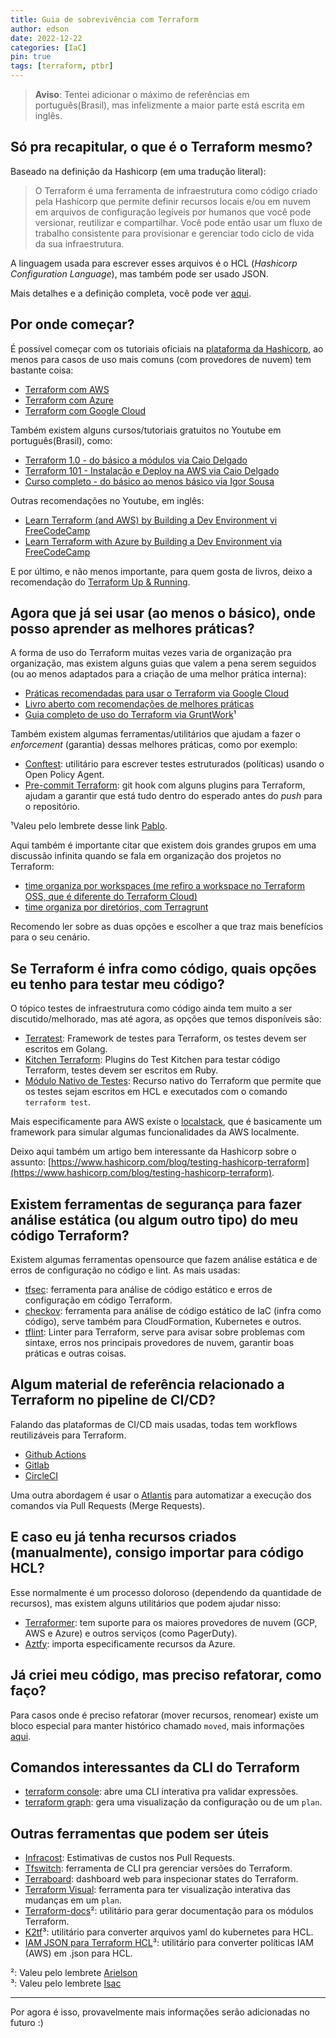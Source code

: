 ```yaml
---
title: Guia de sobrevivência com Terraform
author: edson
date: 2022-12-22
categories: [IaC]
pin: true
tags: [terraform, ptbr]
---
```


> **Aviso**: Tentei adicionar o máximo de referências em português(Brasil), mas infelizmente a maior parte está escrita em inglês.

## Só pra recapitular, o que é o Terraform mesmo?

Baseado na definição da Hashicorp (em uma tradução literal):

> O Terraform é uma ferramenta de infraestrutura como código criado pela Hashicorp que permite definir recursos locais e/ou em nuvem em arquivos de configuração legíveis por humanos que você pode versionar, reutilizar e compartilhar. Você pode então usar um fluxo de trabalho consistente para provisionar e gerenciar todo ciclo de vida da sua infraestrutura. 

A linguagem usada para escrever esses arquivos é o HCL (*Hashicorp Configuration Language*), mas também pode ser usado JSON.

Mais detalhes e a definição completa, você pode ver [aqui](https://developer.hashicorp.com/terraform/intro).

## Por onde começar?

É possível começar com os tutoriais oficiais na [plataforma da Hashicorp](https://developer.hashicorp.com/terraform/tutorials), ao menos para casos de uso mais comuns (com provedores de nuvem) tem bastante coisa:

* [Terraform com AWS](https://developer.hashicorp.com/terraform/tutorials/aws-get-started)
* [Terraform com Azure](https://developer.hashicorp.com/terraform/tutorials/azure-get-started) 
* [Terraform com Google Cloud](https://developer.hashicorp.com/terraform/tutorials/gcp-get-started)
    

Também existem alguns cursos/tutoriais gratuitos no Youtube em português(Brasil), como:

* [Terraform 1.0 - do básico a módulos via Caio Delgado](https://www.youtube.com/watch?v=b7vbsx-pPJg)
* [Terraform 101 - Instalação e Deploy na AWS via Caio Delgado](https://www.youtube.com/watch?v=bYvdJKTwx_I)
* [Curso completo - do básico ao menos básico via Igor Sousa](https://www.youtube.com/watch?v=JayShFpuRdY&list=PLVGIivuHGmJpyciRgdZ-x4avdzlsdCTmH)
    

Outras recomendações no Youtube, em inglês:

* [Learn Terraform (and AWS) by Building a Dev Environment vi FreeCodeCamp](https://www.youtube.com/watch?v=iRaai1IBlB0)
* [Learn Terraform with Azure by Building a Dev Environment via FreeCodeCamp](https://www.youtube.com/watch?v=V53AHWun17s)
    

E por último, e não menos importante, para quem gosta de livros, deixo a recomendação do [Terraform Up & Running](https://www.terraformupandrunning.com/).

## Agora que já sei usar (ao menos o básico), onde posso aprender as melhores práticas?

A forma de uso do Terraform muitas vezes varia de organização pra organização, mas existem alguns guias que valem a pena serem seguidos (ou ao menos adaptados para a criação de uma melhor prática interna):

* [Práticas recomendadas para usar o Terraform via Google Cloud](https://cloud.google.com/docs/terraform/best-practices-for-terraform?hl=pt-br#operational-best-practices)
* [Livro aberto com recomendações de melhores práticas](https://www.terraform-best-practices.com/v/ptbr/)
* [Guia completo de uso do Terraform via GruntWork](https://blog.gruntwork.io/a-comprehensive-guide-to-terraform-b3d32832baca)¹
    

Também existem algumas ferramentas/utilitários que ajudam a fazer o *enforcement* (garantia) dessas melhores práticas, como por exemplo:

* [Conftest](https://www.conftest.dev/): utilitário para escrever testes estruturados (políticas) usando o Open Policy Agent.
* [Pre-commit Terraform](https://github.com/antonbabenko/pre-commit-terraform): git hook com alguns plugins para Terraform, ajudam a garantir que está tudo dentro do esperado antes do *push* para o repositório.
    

¹Valeu pelo lembrete desse link [Pablo](https://www.linkedin.com/in/pmmenezes/).

Aqui também é importante citar que existem dois grandes grupos em uma discussão infinita quando se fala em organização dos projetos no Terraform:

* [time organiza por workspaces (me refiro a workspace no Terraform OSS, que é diferente do Terraform Cloud)](https://developer.hashicorp.com/terraform/cli/workspaces)
* [time organiza por diretórios, com Terragrunt](https://terragrunt.gruntwork.io/)
    

Recomendo ler sobre as duas opções e escolher a que traz mais benefícios para o seu cenário.

## Se Terraform é infra como código, quais opções eu tenho para testar meu código?

O tópico testes de infraestrutura como código ainda tem muito a ser discutido/melhorado, mas até agora, as opções que temos disponíveis são:

* [Terratest](https://terratest.gruntwork.io/): Framework de testes para Terraform, os testes devem ser escritos em Golang.  
* [Kitchen Terraform](https://newcontext-oss.github.io/kitchen-terraform/getting_started.html): Plugins do Test Kitchen para testar código Terraform, testes devem ser escritos em Ruby. 
* [Módulo Nativo de Testes](https://developer.hashicorp.com/terraform/language/modules/testing-experiment): Recurso nativo do Terraform que permite que os testes sejam escritos em HCL e executados com o comando `terraform test`.
    

Mais especificamente para AWS existe o [localstack](https://github.com/localstack), que é basicamente um framework para simular algumas funcionalidades da AWS localmente.

Deixo aqui também um artigo bem interessante da Hashicorp sobre o assunto: [https://www.hashicorp.com/blog/testing-hashicorp-terraform](https://www.hashicorp.com/blog/testing-hashicorp-terraform).

## Existem ferramentas de segurança para fazer análise estática (ou algum outro tipo) do meu código Terraform?

Existem algumas ferramentas opensource que fazem análise estática e de erros de configuração no código e lint. As mais usadas:

* [tfsec](https://github.com/aquasecurity/tfsec): ferramenta para análise de código estático e erros de configuração em código Terraform. 
* [checkov](https://github.com/bridgecrewio/checkov): ferramenta para análise de código estático de IaC (infra como código), serve também para CloudFormation, Kubernetes e outros. 
* [tflint](https://github.com/terraform-linters/tflint): Linter para Terraform, serve para avisar sobre problemas com sintaxe, erros nos principais provedores de nuvem, garantir boas práticas e outras coisas.
    

## Algum material de referência relacionado a Terraform no pipeline de CI/CD?

Falando das plataformas de CI/CD mais usadas, todas tem workflows reutilizáveis para Terraform.

* [Github Actions](https://developer.hashicorp.com/terraform/tutorials/automation/github-actions) 
* [Gitlab](https://docs.gitlab.com/ee/user/infrastructure/iac/)  
* [CircleCI](https://developer.hashicorp.com/terraform/tutorials/automation/circle-ci)
    

Uma outra abordagem é usar o [Atlantis](https://www.runatlantis.io/) para automatizar a execução dos comandos via Pull Requests (Merge Requests).

## E caso eu já tenha recursos criados (manualmente), consigo importar para código HCL?

Esse normalmente é um processo doloroso (dependendo da quantidade de recursos), mas existem alguns utilitários que podem ajudar nisso:

* [Terraformer](https://github.com/GoogleCloudPlatform/terraformer): tem suporte para os maiores provedores de nuvem (GCP, AWS e Azure) e outros serviços (como PagerDuty).
* [Aztfy](https://github.com/Azure/aztfy): importa especificamente recursos da Azure.
    
## Já criei meu código, mas preciso refatorar, como faço?

Para casos onde é preciso refatorar (mover recursos, renomear) existe um bloco especial para manter histórico chamado `moved`, mais informações [aqui](https://developer.hashicorp.com/terraform/language/modules/develop/refactoring).

## Comandos interessantes da CLI do Terraform

* [terraform console](https://developer.hashicorp.com/terraform/cli/commands/console): abre uma CLI interativa pra validar expressões.
* [terraform graph](https://developer.hashicorp.com/terraform/cli/commands/graph): gera uma visualização da configuração ou de um `plan`.
    

## Outras ferramentas que podem ser úteis

* [Infracost](https://github.com/infracost/infracost): Estimativas de custos nos Pull Requests.
* [Tfswitch](https://github.com/warrensbox/terraform-switcher): ferramenta de CLI pra gerenciar versões do Terraform.
* [Terraboard](https://github.com/camptocamp/terraboard): dashboard web para inspecionar states do Terraform.
* [Terraform Visual](https://github.com/hieven/terraform-visual): ferramenta para ter visualização interativa das mudanças em um `plan`.
* [Terraform-docs](https://terraform-docs.io/)²: utilitário para gerar documentação para os módulos Terraform.
* [K2tf](https://github.com/sl1pm4t/k2tf)³: utilitário para converter arquivos yaml do kubernetes para HCL.
* [IAM JSON para Terraform HCL](https://flosell.github.io/iam-policy-json-to-terraform/)³: utilitário para converter políticas IAM (AWS) em .json para HCL.
    

²: Valeu pelo lembrete [Arielson](https://www.linkedin.com/in/arielson-oliveira-91a73b1b1)  
³: Valeu pelo lembrete [Isac](https://www.linkedin.com/in/isaccavalcante)

---

Por agora é isso, provavelmente mais informações serão adicionadas no futuro :)
